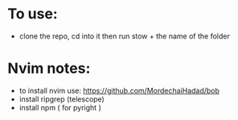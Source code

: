 # To use:
- clone the repo, cd into it then run stow + the name of the folder

# Nvim notes:
- to install nvim use: https://github.com/MordechaiHadad/bob
- install ripgrep (telescope)
- install npm ( for pyright )
